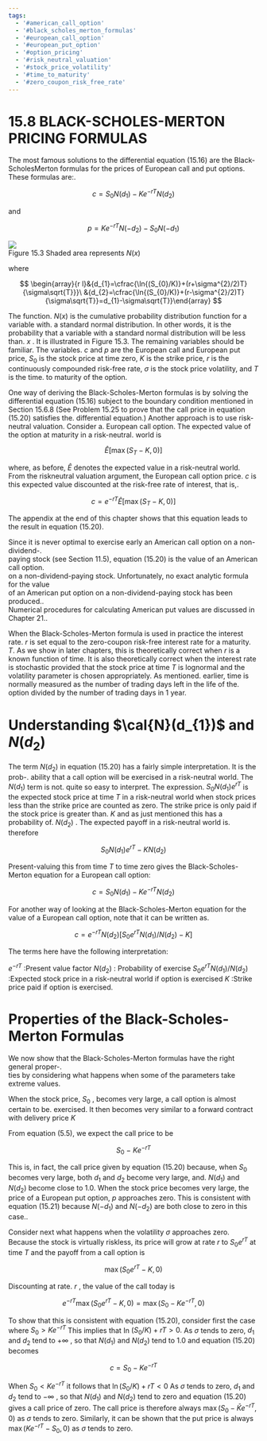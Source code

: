 ```yaml
---
tags:
  - '#american_call_option'
  - '#black_scholes_merton_formulas'
  - '#european_call_option'
  - '#european_put_option'
  - '#option_pricing'
  - '#risk_neutral_valuation'
  - '#stock_price_volatility'
  - '#time_to_maturity'
  - '#zero_coupon_risk_free_rate'
---
```

# 15.8 BLACK-SCHOLES-MERTON PRICING FORMULAS  

The most famous solutions to the differential equation (15.16) are the Black-ScholesMerton formulas for the prices of European call and put options. These formulas are:.  

$$
c=S_{0}N(d_{1})-K e^{-r T}N(d_{2})
$$  

and  

$$
p=K e^{-r T}N(-d_{2})-S_{0}N(-d_{1})
$$  

![](images/9a6dae0a1252ccffd1553a224346cf1ac983df8148cb84e7a530b7141d8fde69.jpg)  
Figure 15.3 Shaded area represents $N(x)$  

where  

$$
\begin{array}{r l}&{d_{1}=\cfrac{\ln{(S_{0}/K)}+(r+\sigma^{2}/2)T}{\sigma\sqrt{T}}}\ &{d_{2}=\cfrac{\ln{(S_{0}/K)}+(r-\sigma^{2}/2)T}{\sigma\sqrt{T}}=d_{1}-\sigma\sqrt{T}}\end{array}
$$  

The function. $N(x)$ is the cumulative probability distribution function for a variable with. a standard normal distribution. In other words, it is the probability that a variable with a standard normal distribution will be less than. $x$ . It is illustrated in Figure 15.3. The remaining variables should be familiar. The variables. $c$ and $p$ are the European call and European put price, $S_{0}$ is the stock price at time zero, $K$ is the strike price, $r$ is the continuously compounded risk-free rate, $\sigma$ is the stock price volatility, and $T$ is the time. to maturity of the option.  

One way of deriving the Black-Scholes-Merton formulas is by solving the differential equation (15.16) subject to the boundary condition mentioned in Section 15.6.8 (See Problem 15.25 to prove that the call price in equation (15.20) satisfies the. differential equation.) Another approach is to use risk-neutral valuation. Consider a. European call option. The expected value of the option at maturity in a risk-neutral. world is  

$$
\hat{E}[\operatorname*{max}(S_{T}-K,0)]
$$  

where, as before, $\hat{E}$ denotes the expected value in a risk-neutral world. From the riskneutral valuation argument, the European call option price. $c$ is this expected value discounted at the risk-free rate of interest, that is,.  

$$
c=e^{-r T}\hat{E}[\operatorname*{max}(S_{T}-K,0)]
$$  

The appendix at the end of this chapter shows that this equation leads to the result in equation (15.20).  

Since it is never optimal to exercise early an American call option on a non-dividend-.   
paying stock (see Section 11.5), equation (15.20) is the value of an American call option.   
on a non-dividend-paying stock. Unfortunately, no exact analytic formula for the value   
of an American put option on a non-dividend-paying stock has been produced..   
Numerical procedures for calculating American put values are discussed in Chapter 21..  

When the Black-Scholes-Merton formula is used in practice the interest rate. $r$ is set equal to the zero-coupon risk-free interest rate for a maturity. $T.$ As we show in later chapters, this is theoretically correct when $r$ is a known function of time. It is also theoretically correct when the interest rate is stochastic provided that the stock price at time $T$ is lognormal and the volatility parameter is chosen appropriately. As mentioned. earlier, time is normally measured as the number of trading days left in the life of the. option divided by the number of trading days in 1 year.  

# Understanding $\cal{N}(d_{1})$ and $N(d_{2})$  

The term $N(d_{2})$ in equation (15.20) has a fairly simple interpretation. It is the prob-. ability that a call option will be exercised in a risk-neutral world. The $N(d_{1})$ term is not. quite so easy to interpret. The expression. $S_{0}N(d_{1})e^{r T}$ is the expected stock price at time $T$ in a risk-neutral world when stock prices less than the strike price are counted as zero. The strike price is only paid if the stock price is greater than. $K$ and as just mentioned this has a probability of. $N(d_{2})$ . The expected payoff in a risk-neutral world is. therefore  

$$
S_{0}N(d_{1})e^{r T}-K N(d_{2})
$$  

Present-valuing this from time $T$ to time zero gives the Black-Scholes-Merton equation for a European call option:  

$$
c=S_{0}N(d_{1})-K e^{-r T}N(d_{2})
$$  

For another way of looking at the Black-Scholes-Merton equation for the value of a European call option, note that it can be written as.  

$$
c=e^{-r T}N(d_{2})[S_{0}e^{r T}N(d_{1})/N(d_{2})-K]
$$  

The terms here have the following interpretation:  

$e^{-r T}$ :Present value factor $N(d_{2})$ : Probability of exercise $S_{0}e^{r T}N(d_{1})/N(d_{2})$ :Expected stock price in a risk-neutral world if option is exercised $K$ :Strike price paid if option is exercised.  

# Properties of the Black-Scholes-Merton Formulas  

We now show that the Black-Scholes-Merton formulas have the right general proper-.   
ties by considering what happens when some of the parameters take extreme values.  

When the stock price, $S_{0}$ , becomes very large, a call option is almost certain to be. exercised. It then becomes very similar to a forward contract with delivery price $K$  

From equation (5.5), we expect the call price to be  

$$
S_{0}\mathrm{~-~}K e^{-r T}
$$  

This is, in fact, the call price given by equation (15.20) because, when $S_{0}$ becomes very large, both $d_{1}$ and $d_{2}$ become very large, and. $N(d_{1})$ and $N(d_{2})$ become close to 1.0. When the stock price becomes very large, the price of a European put option, $p$ approaches zero. This is consistent with equation (15.21) because $N(-d_{1})$ and $N(-d_{2})$ are both close to zero in this case..  

Consider next what happens when the volatility $\sigma$ approaches zero. Because the stock is virtually riskless, its price will grow at rate $r$ to $S_{0}e^{r T}$ at time $T$ and the payoff from a call option is  

$$
\operatorname*{max}(S_{0}e^{r T}-K,0)
$$  

Discounting at rate. $r$ , the value of the call today is  

$$
e^{-r T}\operatorname*{max}(S_{0}e^{r T}-K,0)=\operatorname*{max}(S_{0}-K e^{-r T},0)
$$  

To show that this is consistent with equation (15.20), consider first the case where $S_{0}>K e^{-r T}$ This implies that In $(S_{0}/K)+r T>0.$ As $\sigma$ tends to zero, $d_{1}$ and $d_{2}$ tend to $+\infty$ , so that $N(d_{1})$ and $N(d_{2})$ tend to 1.0 and equation (15.20) becomes  

$$
c=S_{0}-K e^{-r T}
$$  

When $S_{0}<K e^{-r T}$ it follows that $\ln(S_{0}/K)+r T<0$ As $\sigma$ tends to zero, $d_{1}$ and $d_{2}$ tend to $-\infty$ , so that $N(d_{1})$ and $N(d_{2})$ tend to zero and equation (15.20) gives a call price of zero. The call price is therefore always $\operatorname*{max}(S_{0}-\bar{K}e^{-r T},0)$ as $\sigma$ tends to zero. Similarly, it can be shown that the put price is always $\operatorname*{max}(K e^{-r T}-S_{0},0)$ as $\sigma$ tends to zero.  
